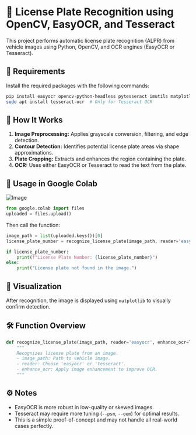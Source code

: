 # 🚗 License Plate Recognition using OpenCV, EasyOCR, and Tesseract

This project performs automatic license plate recognition (ALPR) from vehicle images using Python, OpenCV, and OCR engines (EasyOCR or Tesseract).

## 🧰 Requirements

Install the required packages with the following commands:

```bash
pip install easyocr opencv-python-headless pytesseract imutils matplotlib
sudo apt install tesseract-ocr  # Only for Tesseract OCR
```

## 📂 How It Works

1. **Image Preprocessing:** Applies grayscale conversion, filtering, and edge detection.
2. **Contour Detection:** Identifies potential license plate areas via shape approximations.
3. **Plate Cropping:** Extracts and enhances the region containing the plate.
4. **OCR:** Uses either EasyOCR or Tesseract to read the text from the plate.

## 🧪 Usage in Google Colab

![Image](https://github.com/user-attachments/assets/01493ca6-4320-4c19-9ed0-3edbaefd2713)


```python
from google.colab import files
uploaded = files.upload()
```

Then call the function:

```python
image_path = list(uploaded.keys())[0]
license_plate_number = recognize_license_plate(image_path, reader='easyocr', enhance_ocr=True)

if license_plate_number:
    print(f"License Plate Number: {license_plate_number}")
else:
    print("License plate not found in the image.")
```

## 📸 Visualization

After recognition, the image is displayed using `matplotlib` to visually confirm detection.

## 🛠 Function Overview

```python
def recognize_license_plate(image_path, reader='easyocr', enhance_ocr=True):
    """
    Recognizes license plate from an image.
    - image_path: Path to vehicle image.
    - reader: Choose 'easyocr' or 'tesseract'.
    - enhance_ocr: Apply image enhancement to improve OCR.
    """
```

## ⚙️ Notes

* EasyOCR is more robust in low-quality or skewed images.
* Tesseract may require more tuning (`--psm`, `--oem`) for optimal results.
* This is a simple proof-of-concept and may not handle all real-world cases perfectly.
